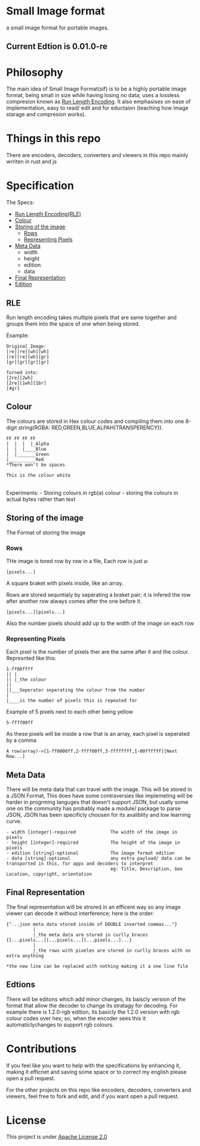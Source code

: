 # Small Image format
a small image format for portable images.

## Current Edtion is 0.01.0-re

# Philosophy
The main idea of Small Image Format(sif) is to be a highly portable image format, being small in size while having losing no data; uses a lossless compresion known as [Run Length Encoding](https://en.wikipedia.org/wiki/Run-length_encoding). It also emphasises on ease of implementation, easy to read/ edit and for eductaion (teaching how image starage and compresion works).

# Things in this repo

There are encoders, decoders, converters and viewers in this repo mainly wrriten in rust and js

# Specification
The Specs:
- [Run Length Encoding(RLE)](#rle)
- [Colour](#colour)
- [Storing of the image](#storing-of-the-image)
  - [Rows](#rows)
  - [Representing Pixels](#representing-pixels)
- [Meta Data](#meta-data)
  - width
  - height
  - edition
  - data
- [Final Representation](#final-representation)
- [Edition](#editions)
## RLE

Run length encoding takes multiple pixels that are same together and groups them into the space of one when being stored.

Example:
```
Original Image:
[re][re][wh][wh]
[re][re][wh][gr]
[gr][gr][gr][gr]

Turned into:
[2re][2wh]
[2re][1wh][1br]
[4gr]
```

## Colour

The colours are stored in Hex colour codes and compiling them into one 8-digit string(RGBA: RED,GREEN,BLUE,ALPAH(TRANSPERENCY)).
```
FF FF FF FF
|  |  |  |_Alpha
|  |  |____Blue
|  |_______Green
|__________Red
*There won't be spaces

This is the colour white
```
<br>
Experiments:
- Storing colours in rgb(a) colour
- storing the colours in actual bytes rather than text

## Storing of the image

The Format of storing the image

### Rows

THe image is tored row by row in a file, Each row is just a: 
```
[pixels...]
```

A square braket with pixels inside, like an array.

Rows are stored sequntialy by seperating a braket pair; it is infered the row after another row always comes after the one before it.
```
[pixels...][pixels...]
```
Also the number pixels should add up to the width of the image on each row

### Representing Pixels

Each pixel is the number of pixels ther are the same after it and the colour. Represnted like this:
```
1-ff00ffff
|| |
|| |_the colour
||
||___Seperator seperating the colour from the number
|
|____is the number of pixels this is repeated for
```

Example of 5 pixels next to each other being yellow
```
5-ffff00ff
```

As these pixels will be inside a row that is an array, each pixel is seperated by a comma
```
A row(array)->[1-ff0000ff,2-ffff00ff,3-ffffffff,1-00ffffff][Next Row...]
```
## Meta Data

There will be meta data that can travel with the image. This will be stored in a JSON Format, This does have some contraversies like implemeting will be harder in progrming languges that doesn't support JSON, but usally some one on the community has probably made a module/ package to parse JSON, JSON has been specificly choosen for its avaliblity and low learning curve.

```
- width [integer]-required             The width of the image in pixels
- height [integer]-required            The height of the image in pixels
- edition [string]-optional            The image format edition
- data [string]-optional               any extra payload/ data can be transported in this, for apps and decoders to interpret
                                       eg: Title, Description, Geo Location, copyright, orientation
```

## Final Representation

The final representation will be strored in an efficent way so any image viewer can decode it without interference; here is the order:
```
{"...json meta data stored inside of DOUBLE inverted commas..."}
          |
          |_the meta data are stored in curlly braces
{[...pixels...][...pixels...][...pixels...]...}
          |
          |_the rows with pixeles are stored in curlly braces with no extra anything

*the new line can be replaced with nothing making it a one line file
```

## Edtions

There will be editons which add minor changes, its baiscly version of the format that allow the decoder to change its stratagy for decoding. For example there is 1.2.0-rgb edition, its basicly the 1.2.0 version with rgb colour codes over hex; so, when the encoder sees this it automaticlychanges to support rgb colours.

# Contributions

If you feel like you want to help with the specifications by enhancing it, making it efficnet and saving some space or to correct my english please open a pull request.

For the other projects on this repo like encoders, decoders, converters and viewers, feel free to fork and edit, and if you want open a pull request.

# License

This project is under [Apache License 2.0](https://github.com/imagineeeinc/Small-Image-format/blob/main/LICENSE)

